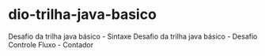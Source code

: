# dio-trilha-java-basico
Desafio da trilha java básico - Sintaxe
Desafio da trilha java básico - Desafio Controle Fluxo -  Contador
